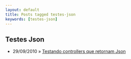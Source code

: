 ```yaml
---
layout: default
title: Posts tagged testes-json
keywords: [testes-json]
---
```

<h2 class="category">Testes Json</h2>
<ul class="posts">
<li>
<p>
<span class="date">29/09/2010</span> &raquo;
<a href="/blog/testando-controllers-que-retornam-json">Testando controllers que retornam Json</a>
</p>
</li>
</ul>
